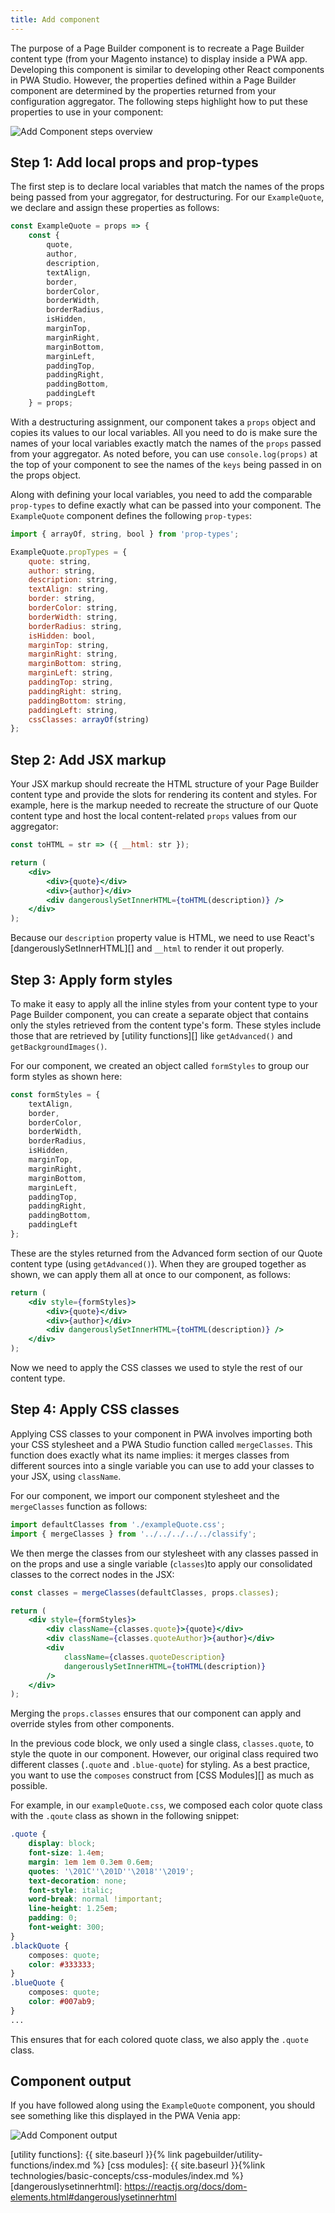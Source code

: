 ```yaml
---
title: Add component
---
```


The purpose of a Page Builder component is to recreate a Page Builder content type (from your Magento instance) to display inside a PWA app. Developing this component is similar to developing other React components in PWA Studio. However, the properties defined within a Page Builder component are determined by the properties returned from your configuration aggregator. The following steps highlight how to put these properties to use in your component:

![Add Component steps overview](images/AddComponentSteps.svg)

## Step 1: Add local props and prop-types

The first step is to declare local variables that match the names of the props being passed from your aggregator, for destructuring. For our `ExampleQuote`, we declare and assign these properties as follows:

```js
const ExampleQuote = props => {
    const {
        quote,
        author,
        description,
        textAlign,
        border,
        borderColor,
        borderWidth,
        borderRadius,
        isHidden,
        marginTop,
        marginRight,
        marginBottom,
        marginLeft,
        paddingTop,
        paddingRight,
        paddingBottom,
        paddingLeft
    } = props;
```

With a destructuring assignment, our component takes a `props` object and copies its values to our local variables. All you need to do is make sure the names of your local variables exactly match the names of the `props` passed from your aggregator. As noted before, you can use `console.log(props)` at the top of your component to see the names of the `keys` being passed in on the props object.

Along with defining your local variables, you need to add the comparable `prop-types` to define exactly what can be passed into your component. The `ExampleQuote` component defines the following `prop-types`:

```js
import { arrayOf, string, bool } from 'prop-types';

ExampleQuote.propTypes = {
    quote: string,
    author: string,
    description: string,
    textAlign: string,
    border: string,
    borderColor: string,
    borderWidth: string,
    borderRadius: string,
    isHidden: bool,
    marginTop: string,
    marginRight: string,
    marginBottom: string,
    marginLeft: string,
    paddingTop: string,
    paddingRight: string,
    paddingBottom: string,
    paddingLeft: string,
    cssClasses: arrayOf(string)
};
```

## Step 2: Add JSX markup

Your JSX markup should recreate the HTML structure of your Page Builder content type and provide the slots for rendering its content and styles. For example, here is the markup needed to recreate the structure of our Quote content type and host the local content-related `props` values from our aggregator:

```jsx
const toHTML = str => ({ __html: str });

return (
    <div>
        <div>{quote}</div>
        <div>{author}</div>
        <div dangerouslySetInnerHTML={toHTML(description)} />
    </div>
);
```

Because our `description` property value is HTML, we need to use React's [dangerouslySetInnerHTML][] and `__html` to render it out properly.

## Step 3: Apply form styles

To make it easy to apply all the inline styles from your content type to your Page Builder component, you can create a separate object that contains only the styles retrieved from the content type's form. These styles include those that are retrieved by [utility functions][] like `getAdvanced()` and `getBackgroundImages()`.

For our component, we created an object called `formStyles` to group our form styles as shown here:

```js
const formStyles = {
    textAlign,
    border,
    borderColor,
    borderWidth,
    borderRadius,
    isHidden,
    marginTop,
    marginRight,
    marginBottom,
    marginLeft,
    paddingTop,
    paddingRight,
    paddingBottom,
    paddingLeft
};
```

These are the styles returned from the Advanced form section of our Quote content type (using `getAdvanced()`). When they are grouped together as shown, we can apply them all at once to our component, as follows:

```jsx
return (
    <div style={formStyles}>
        <div>{quote}</div>
        <div>{author}</div>
        <div dangerouslySetInnerHTML={toHTML(description)} />
    </div>
);
```

Now we need to apply the CSS classes we used to style the rest of our content type.

## Step 4: Apply CSS classes

Applying CSS classes to your component in PWA involves importing both your CSS stylesheet and a PWA Studio function called `mergeClasses`. This function does exactly what its name implies: it merges classes from different sources into a single variable you can use to add your classes to your JSX, using `className`.

For our component, we import our component stylesheet and the `mergeClasses` function as follows:

```js
import defaultClasses from './exampleQuote.css';
import { mergeClasses } from '../../../../../classify';

```

We then merge the classes from our stylesheet with any classes passed in on the props and use a single variable (`classes`)to apply our consolidated classes to the correct nodes in the JSX:

```jsx
const classes = mergeClasses(defaultClasses, props.classes);

return (
    <div style={formStyles}>
        <div className={classes.quote}>{quote}</div>
        <div className={classes.quoteAuthor}>{author}</div>
        <div
            className={classes.quoteDescription}
            dangerouslySetInnerHTML={toHTML(description)}
        />
    </div>
);
```

Merging the `props.classes` ensures that our component can apply and override styles from other components.

In the previous code block, we only used a single class, `classes.quote`, to style the quote in our component. However, our original class required two different classes (`.quote` and `.blue-quote`) for styling. As a best practice, you want to use the `composes` construct from [CSS Modules][] as much as possible.

For example, in our `exampleQuote.css`, we composed each color quote class with the `.qoute` class as shown in the following snippet:

```css
.quote {
    display: block;
    font-size: 1.4em;
    margin: 1em 1em 0.3em 0.6em;
    quotes: '\201C''\201D''\2018''\2019';
    text-decoration: none;
    font-style: italic;
    word-break: normal !important;
    line-height: 1.25em;
    padding: 0;
    font-weight: 300;
}
.blackQuote {
    composes: quote;
    color: #333333;
}
.blueQuote {
    composes: quote;
    color: #007ab9;
}
...
```

This ensures that for each colored quote class, we also apply the `.quote` class.

## Component output

If you have followed along using the `ExampleQuote` component, you should see something like this displayed in the PWA Venia app:

![Add Component output](images/AddComponentOutput.svg)

[utility functions]: {{ site.baseurl }}{% link pagebuilder/utility-functions/index.md %}
[css modules]: {{ site.baseurl }}{%link technologies/basic-concepts/css-modules/index.md %}
[dangerouslysetinnerhtml]: https://reactjs.org/docs/dom-elements.html#dangerouslysetinnerhtml
